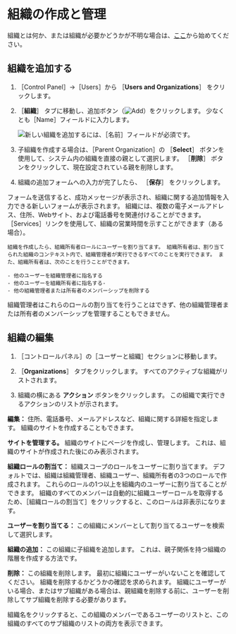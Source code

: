 # 組織の作成と管理

組織とは何か、または組織が必要かどうかが不明な場合は、[ここ](./understanding-organizations.md)から始めてください。

## 組織を追加する

1. ［Control Panel］&rarr;［Users］から ［**Users and Organizations**］ をクリックします。
1. ［**組織**］ タブに移動し、追加ボタン（![Add](../../images/icon-add.png)）をクリックします。 少なくとも［Name］フィールドに入力します。

    ![新しい組織を追加するには、［名前］フィールドが必須です。](./creating-and-managing-organizations/images/01.png)

1. 子組織を作成する場合は、［Parent Organization］の ［**Select**］ ボタンを使用して、システム内の組織を直接の親として選択します。 ［**削除**］ ボタンをクリックして、現在設定されている親を削除します。
1. 組織の追加フォームへの入力が完了したら、 ［**保存**］ をクリックします。

フォームを送信すると、成功メッセージが表示され、組織に関する追加情報を入力できる新しいフォームが表示されます。 組織には、複数の電子メールアドレス、住所、Webサイト、および電話番号を関連付けることができます。 ［Services］リンクを使用して、組織の営業時間を示すことができます（ある場合）。

```{tip}
組織を作成したら、組織所有者ロールにユーザーを割り当てます。 組織所有者は、割り当てられた組織のコンテキスト内で、組織管理者が実行できるすべてのことを実行できます。 また、組織所有者は、次のことを行うことができます。

- 他のユーザーを組織管理者に指名する
- 他のユーザーを組織所有者に指名する- 
- 他の組織管理者または所有者のメンバーシップを削除する
```

組織管理者はこれらのロールの割り当てを行うことはできず、他の組織管理者または所有者のメンバーシップを管理することもできません。

## 組織の編集

1. ［コントロールパネル］の［ユーザーと組織］セクションに移動します。

1. ［**Organizations**］ タブをクリックします。 すべてのアクティブな組織がリストされます。

1. 組織の横にある **アクション** ボタンをクリックします。 この組織で実行できるアクションのリストが示されます。

**編集：** 住所、電話番号、メールアドレスなど、組織に関する詳細を指定します。 組織のサイトを作成することもできます。

**サイトを管理する。** 組織のサイトにページを作成し、管理します。 これは、組織のサイトが作成された後にのみ表示されます。

**組織ロールの割当て：** 組織スコープのロールをユーザーに割り当てます。 デフォルトでは、組織は組織管理者、組織ユーザー、組織所有者の3つのロールで作成されます。 これらのロールの1つ以上を組織内のユーザーに割り当てることができます。 組織のすべてのメンバーは自動的に組織ユーザーロールを取得するため、［組織ロールの割当て］をクリックすると、このロールは非表示になります。

**ユーザーを割り当てる：** この組織にメンバーとして割り当てるユーザーを検索して選択します。

**組織の追加：** この組織に子組織を追加します。 これは、親子関係を持つ組織の階層を作成する方法です。

**削除：** この組織を削除します。 最初に組織にユーザーがいないことを確認してください。 組織を削除するかどうかの確認を求められます。 組織にユーザーがいる場合、またはサブ組織がある場合は、親組織を削除する前に、ユーザーを削除してサブ組織を削除する必要があります。

組織名をクリックすると、この組織のメンバーであるユーザーのリストと、この組織のすべてのサブ組織のリストの両方を表示できます。
